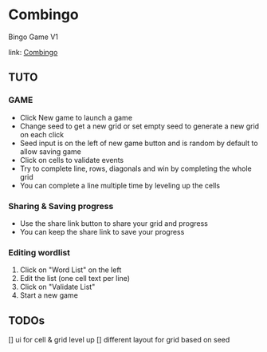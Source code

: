 # Combingo
Bingo Game V1

link: [Combingo](https://nicolaskritter.github.io/combingo/)

## TUTO
### GAME
- Click New game to launch a game
- Change seed to get a new grid or set empty seed to generate a new grid on each click 
- Seed input is on the left of new game button and is random by default to allow saving game
- Click on cells to validate events
- Try to complete line, rows, diagonals and win by completing the whole grid
- You can complete a line multiple time by leveling up the cells
### Sharing & Saving progress
- Use the share link button to share your grid and progress
- You can keep the share link to save your progress
### Editing wordlist
1) Click on "Word List" on the left
2) Edit the list (one cell text per line)
3) Click on "Validate List"
4) Start a new game

## TODOs
[] ui for cell & grid level up
[] different layout for grid based on seed